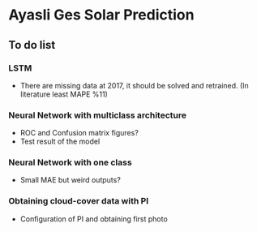 # Ayasli Ges Solar Prediction
## To do list
### LSTM
* There are missing data at 2017, it should be solved and retrained. (In literature least MAPE %11)

### Neural Network with multiclass architecture
* ROC and Confusion matrix figures? 
* Test result of the model

### Neural Network with one class
* Small MAE but weird outputs?

### Obtaining cloud-cover data with PI
* Configuration of PI and obtaining first photo

